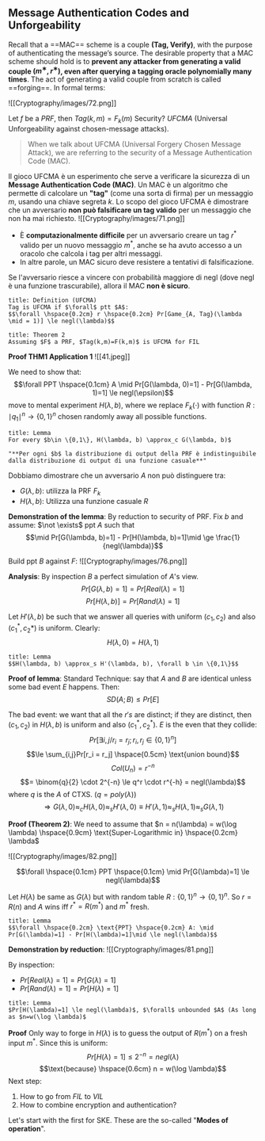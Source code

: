 ## Message Authentication Codes and Unforgeability
Recall that a ==MAC== scheme is a couple **(Tag, Verify)**, with the purpose of authenticating the message’s source.  The desirable property that a MAC scheme should hold is to **prevent any attacker from generating a valid couple $(m^∗, r^∗)$, even after querying a tagging oracle polynomially many times**. The act of generating a valid couple from scratch is called ==forging==. In formal terms:

![[Cryptography/images/72.png]]

Let $f$ be a $PRF$, then $Tag(k,m)=F_k(m)$
Security? $UFCMA$ (Universal Unforgeability against chosen-message attacks).

>When we talk about UFCMA (Universal Forgery Chosen Message Attack), we are referring to the security of a Message Authentication Code (MAC).

Il gioco UFCMA è un esperimento che serve a verificare la sicurezza di un **Message Authentication Code (MAC)**. Un MAC è un algoritmo che permette di calcolare un **"tag"** (come una sorta di firma) per un messaggio $m$, usando una chiave segreta $k$. Lo scopo del gioco UFCMA è dimostrare che un avversario **non può falsificare un tag valido** per un messaggio che non ha mai richiesto.
![[Cryptography/images/71.png]]
- È **computazionalmente difficile** per un avversario creare un tag $r^*$ valido per un nuovo messaggio $m^*$, anche se ha avuto accesso a un oracolo che calcola i tag per altri messaggi.
- In altre parole, un MAC sicuro deve resistere a tentativi di falsificazione.

Se l'avversario riesce a vincere con probabilità maggiore di $\text{negl}$ (dove $\text{negl}$ è una funzione trascurabile), allora il MAC **non è sicuro**.

```ad-abstract
title: Definition (UFCMA)
Tag is UFCMA if $\forall$ ptt $A$: 
$$\forall \hspace{0.2cm} r \hspace{0.2cm} Pr[Game_{A, Tag}(\lambda \mid = 1)] \le negl(\lambda)$$

```

```ad-abstract
title: Theorem 2
Assuming $F$ a PRF, $Tag(k,m)=F(k,m)$ is UFCMA for FIL

```



**Proof THM1 Application 1**
![[41.jpeg]]

We need to show that:
$$\forall PPT \hspace{0.1cm} A \mid Pr[G(\lambda, 0)=1] - Pr[G(\lambda, 1)=1] \le negl(\epsilon)$$
move to mental experiment $H(\lambda, b)$, where we replace $F_k(\cdot)$ with function $R: \mid q_1 \mid^n \to \{0,1\}^n$ chosen randomly away all possible functions.

```ad-abstract
title: Lemma
For every $b\in \{0,1\}, H(\lambda, b) \approx_c G(\lambda, b)$

"**Per ogni $b$ la distribuzione di output della PRF è indistinguibile dalla distribuzione di output di una funzione casuale**"

```

Dobbiamo dimostrare che un avversario $A$ non può distinguere tra:
- $G(\lambda, b)$: utilizza la PRF $F_k$
- $H(\lambda, b)$: Utilizza una funzione casuale $R$

**Demonstration of the lemma**:
By reduction to security of PRF. Fix $b$ and assume: $\not \exists$ ppt $A$ such that $$\mid Pr[G(\lambda, b)=1] - Pr[H(\lambda, b)=1]\mid \ge \frac{1}{negl(\lambda)}$$


Build ppt $B$ against $F$:
![[Cryptography/images/76.png]]



**Analysis**: By inspection $B$ a perfect simulation of $A$'s view.
$$Pr[G(\lambda, b)=1] = Pr[Real(\lambda)=1]$$
$$Pr[H(\lambda,b)] = Pr[Rand(\lambda)=1]$$

Let $H'(\lambda,b)$ be such that we answer all queries with uniform $(c_1, c_2)$ and also $(c_1^*, c_2*)$ is uniform. Clearly:
$$H(\lambda, 0) = H(\lambda, 1)$$
```ad-abstract
title: Lemma
$$H(\lambda, b) \approx_s H'(\lambda, b), \forall b \in \{0,1\}$$

```

**Proof of lemma**:
Standard Technique: say that $A$ and $B$ are identical unless some bad event $E$ happens. Then:
$$SD(A;B) \le Pr[E]$$

The bad event: we want that all the $r's$ are distinct; if they are distinct, then $(c_1, c_2)$ in $H(\lambda, b)$ is uniform and also $(c_1^*, c_2^*)$. $E$ is the even that they collide:
$$Pr[\exists i, j / r_i = r_j; r_i, r_j \in \{0,1\}^n]$$
$$\le \sum_{i,j}Pr[r_i = r_j] \hspace{0.5cm} \text{union bound}$$
$$Col(U_n)=r^{-n}$$
$$= \binom{q}{2} \cdot 2^{-n} \le q^r \cdot r^{-h} = negl(\lambda)$$
where $q$ is the $A$ of CTXS. ($q = poly(\lambda)$)
$$\Rightarrow G(\lambda, 0) \approx_c H(\lambda, 0) \approx_s H'(\lambda, 0) \equiv H'(\lambda, 1) \approx_s H(\lambda, 1) \approx_s G(\lambda, 1)$$











**Proof (Theorem 2)**:
We need to assume that $n = n(\lambda) = w(\log \lambda) \hspace{0.9cm} \text{Super-Logarithmic in} \hspace{0.2cm} \lambda$

![[Cryptography/images/82.png]]

$$\forall \hspace{0.1cm} PPT \hspace{0.1cm} \mid Pr[G(\lambda)=1] \le negl(\lambda)$$

Let $H(\lambda)$ be same as $G(\lambda)$ but with random table $R: \{0,1\}^n \to \{0,1\}^n$. So $r = R(n)$ and $A$ wins iff $r^* = R(m^*)$ and $m^*$ fresh.

```ad-abstract
title: Lemma
$$\forall \hspace{0.2cm} \text{PPT} \hspace{0.2cm} A: \mid Pr[G(\lambda)=1] - Pr[H(\lambda)=1]\mid \le negl(\lambda)$$

```

**Demonstration by reduction**:
![[Cryptography/images/81.png]]

By inspection:
- $Pr[Real(\lambda)=1] = Pr[G(\lambda)=1]$
- $Pr[Rand(\lambda)=1] = Pr[H(\lambda)=1]$

```ad-abstract
title: Lemma
$Pr[H(\lambda)=1] \le negl(\lambda)$, $\forall$ unbounded $A$ (As long as $n=w(\log \lambda)$

```

**Proof**
Only way to forge in $H(\lambda)$ is to guess the output of $R(m^*)$ on a fresh input $m^*$. Since this is uniform:
$$Pr[H(\lambda) = 1] \le 2^{-n} = negl(\lambda)$$
$$\text{because} \hspace{0.6cm} n = w(\log \lambda)$$
Next step: 
1) How to go from $FIL$ to $VIL$
2) How to combine encryption and authentication?

Let's start with the first for SKE. These are the so-called "**Modes of operation**".

